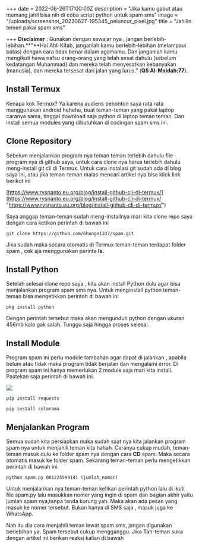 +++
date = 2022-06-26T17:00:00Z
description = "Jika kamu gabut atau memang jahil bisa nih di coba script python untuk spam sms"
image = "/uploads/screenshot_20220627-195345_peluncur_pixel.jpg"
title = "Jahilin temen pakai spam sms"

+++
**Disclaimer** : Gunakan dengan sewajar nya , jangan berlebih-lebihan.**"**Hai Ahli Kitab, janganlah kamu berlebih-lebihan (melampaui batas) dengan cara tidak benar dalam agamamu. Dan janganlah kamu mengikuti hawa nafsu orang-orang yang telah sesat dahulu (sebelum kedatangan Muhammad) dan mereka telah menyesatkan kebanyakan (manusia), dan mereka tersesat dari jalan yang lurus.” (**QS Al-Maidah:77**).

## Install Termux

Kenapa kok Termux? Ya karena audiens penonton saya rata rata menggunakan android hehehe, buat teman-teman yang pakai laptop caranya sama, tinggal download saja python di laptop teman teman. Dan install semua modules yang dibutuhkan di codingan spam sms ini.

## Clone Repository

Sebelum menjalankan program nya teman teman terlebih dahulu file program nya di github saya, untuk cara clone nya harus terlebih dahulu meng-install git cli di Termux. Untuk cara instalasi git sudah ada di blog saya ini, atau jika teman-teman malas mencari artikel nya bisa klick link berikut ini

[https://www.rysnanto.eu.org/blog/install-github-cli-di-termux/](https://www.rysnanto.eu.org/blog/install-github-cli-di-termux/ "https://www.rysnanto.eu.org/blog/install-github-cli-di-termux/")

Saya anggap teman-teman sudah meng-installnya mari kita clone repo saya dengan cara ketikan perintah di bawah ini

    git clone https://github.com/Ghonge1337/spam.git

Jika sudah maka secara otomatis di Termux teman-teman terdapat folder spam , cek aja menggunakan perinta **ls.**

## **Install Python**

Setelah selesai clone repo saya , kita akan install Python dulu agar bisa menjalankan program spam sms nya. Untuk menginstall python teman-teman bisa mengetikkan perintah di bawah ini

    pkg install python

Dengan perintah tersebut maka akan mengunduh python dengan ukuran 456mb kalo gak salah. Tunggu saja hingga proses selesai.

## Install Module

Program spam ini perlu module tambahan agar dapat di jalankan , apabila belum atau tidak maka program tidak berjalan dan mengalami error. Di program spam ini hanya memerlukan 2 module saja mari kita install. Pastekan saja perintah di bawah ini.

![](/uploads/screenshot_20220627-195345_peluncur_pixel.jpg)

    pip install requests
    
    pip install colorama

## Menjalankan Program

Semua sudah kita persiapkan maka sudah saat nya kita jalankan program spam nya untuk menjahili teman kita hahah. Caranya cukup mudah, teman-teman masuk dulu ke folder spam nya dengan cara **CD** spam. Maka secara otomatis masuk ke folder spam. Sekarang teman-teman perlu mengetikkan perintah di bawah ini.

    python spam.py 081225599141 (jumlah_nomor)

Untuk menjalankan nya teman-teman ketikan perintah python lalu di ikuti file spam.py lalu masukkan nomer yang ingin di spam dan bagian akhir yaitu jumlah spam nya,tanpa tanda kurung yah. Maka akan ada pesan yang masuk ke nomer tersebut. Bukan hanya di SMS saja , masuk juga ke WhatsApp.

Nah itu dia cara menjahili teman lewat spam sms, jangan digunakan berlebihan ya. Spam tersebut cukup mengganggu. Jika Tan-teman suka dengan artikel ini berikan reaksi kalian di bawah